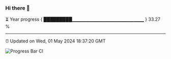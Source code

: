 ### Hi there 👋

⏳ Year progress { █████████▁▁▁▁▁▁▁▁▁▁▁▁▁▁▁▁▁▁▁▁▁ } 33.27 %

---

⏰ Updated on Wed, 01 May 2024 18:37:20 GMT

![Progress Bar CI](https://github.com/IshwaranRudhara/GIT-ACTION/workflows/Progress%20Bar%20CI/badge.svg)
